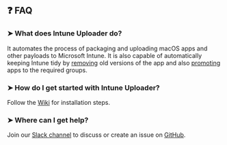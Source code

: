 ## ❓ FAQ

### ➤ What does Intune Uploader do?
It automates the process of packaging and uploading macOS apps and other payloads to Microsoft Intune. It is also capable of automatically keeping Intune tidy by [removing](https://github.com/almenscorner/intune-uploader/wiki/IntuneAppCleaner) old versions of the app and also [promoting](https://github.com/almenscorner/intune-uploader/wiki/IntuneAppPromoter) apps to the required groups.

### ➤ How do I get started with Intune Uploader?
Follow the [Wiki](https://github.com/almenscorner/intune-uploader/wiki/intuneappuploader) for installation steps.

### ➤ Where can I get help?
Join our [Slack channel](https://macadmins.slack.com/archives/C05EDN7P337) to discuss or create an issue on [GitHub](https://github.com/autopkg/almenscorner-recipes/issues/new).
